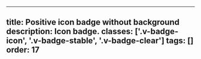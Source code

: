 <!--
 *              Copyright (c) 2025 Visa, Inc.
 *
 * Licensed under the Apache License, Version 2.0 (the "License");
 * you may not use this file except in compliance with the License.
 * You may obtain a copy of the License at
 *
 *         http://www.apache.org/licenses/LICENSE-2.0
 *
 * Unless required by applicable law or agreed to in writing, software
 * distributed under the License is distributed on an "AS IS" BASIS,
 * WITHOUT WARRANTIES OR CONDITIONS OF ANY KIND, either express or implied.
 * See the License for the specific language governing permissions and
 * limitations under the License.
 *
 -->
---
title: Positive icon badge without background
description: Icon badge.
classes: ['.v-badge-icon', '.v-badge-stable', '.v-badge-clear']
tags: []
order: 17
---

<div class="v-badge v-badge-icon v-badge-stable v-badge-clear">
  <svg class="v-icon v-icon-tiny" height="16" viewbox="0 0 16 16" width="16">
    <use href="#visa-checkmark-tiny">
    </use>
  </svg>
</div>
